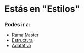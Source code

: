 # Estás en "Estilos"
### Podes ir a:
- [Rama Master](https://github.com/giselarevalo/mercadoLiebre/tree/master) 
- [Estructura](https://github.com/giselarevalo/mercadoLiebre/tree/ml_estructura)
- [Adatativo](https://github.com/giselarevalo/mercadoLiebre/tree/ml_adaptativo)
